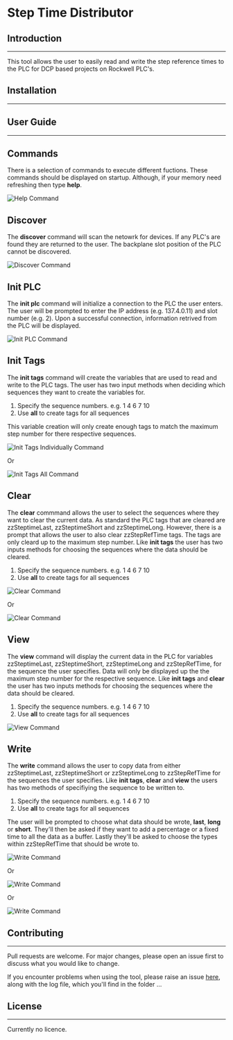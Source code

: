 # Step Time Distributor
## Introduction
---
This tool allows the user to easily read and write the step reference times to the PLC for DCP based projects on Rockwell PLC's.

## Installation
---

## User Guide
---
## Commands
There is a selection of commands to execute different fuctions. These commands should be displayed on startup. Although, if your memory need refreshing then type **help**.

![Help Command](./images/showCommands.png)

## Discover
The **discover** command will scan the netowrk for devices. If any PLC's are found they are returned to the user. The backplane slot position of the PLC cannot be discovered.

![Discover Command](./images/discoverCmd.png)

## Init PLC
The **init plc** command will initialize a connection to the PLC the user enters. The user will be prompted to enter the IP address (e.g. 137.4.0.11) and slot number (e.g. 2). Upon a successful connection, information retrived from the PLC will be displayed.

![Init PLC Command](./images/initPLCCmd.png)

## Init Tags
The **init tags** command will create the variables that are used to read and write to the PLC tags. The user has two input methods when deciding which sequences they want to create the variables for.

1. Specify the sequence numbers. e.g. 1 4 6 7 10
2. Use **all** to create tags for all sequences

This variable creation will only create enough tags to match the maximum step number for there respective sequences.

![Init Tags Individually Command](./images/initTagsIndiCmd.png)

Or

![Init Tags All Command](./images/initTagsAllCmd.png)

## Clear
The **clear** commmand allows the user to select the sequences where they want to clear the current data. As standard the PLC tags that are cleared are zzSteptimeLast, zzSteptimeShort and zzSteptimeLong. However, there is a prompt that allows the user to also clear zzStepRefTime tags. The tags are only cleard up to the maximum step number. Like **init tags** the user has two inputs methods for choosing the sequences where the data should be cleared.

1. Specify the sequence numbers. e.g. 1 4 6 7 10
2. Use **all** to create tags for all sequences

![Clear Command](./images/clearIndiCmd.png)

Or

![Clear Command](./images/clearAllCmd.png)

## View
The **view** command will display the current data in the PLC for variables zzSteptimeLast, zzSteptimeShort, zzSteptimeLong and zzStepRefTime, for the sequence the user specifies. Data will only be displayed up the the maximum step number for the respective sequence. Like **init tags** and **clear** the user has two inputs methods for choosing the sequences where the data should be cleared.

1. Specify the sequence numbers. e.g. 1 4 6 7 10
2. Use **all** to create tags for all sequences

![View Command](./images/viewCmd.png)

## Write
The **write** command allows the user to copy data from either zzSteptimeLast, zzSteptimeShort or zzSteptimeLong to zzStepRefTime for the sequences the user specifies. Like **init tags**, **clear** and **view** the users has two methods of specifiying the sequence to be written to.

1. Specify the sequence numbers. e.g. 1 4 6 7 10
2. Use **all** to create tags for all sequences

The user will be prompted to choose what data should be wrote, **last**, **long** or **short**. They'll then be asked if they want to add a percentage or a fixed time to all the data as a buffer. Lastly they'll be asked to choose the types within zzStepRefTime that should be wrote to.

![Write Command](./images/writeLastNoneCmd.png)

Or

![Write Command](./images/writeLongPercentageCmd.png)

Or

![Write Command](./images/writeShortTimeCmd.png)

## Contributing
---
Pull requests are welcome. For major changes, please open an issue first to discuss what you would like to change.

If you encounter problems when using the tool, please raise an issue [here](https://github.com/slowMelon01/stepTimeDistributor/issues), along with the log file, which you'll find in the folder ...

## License
---
Currently no licence.